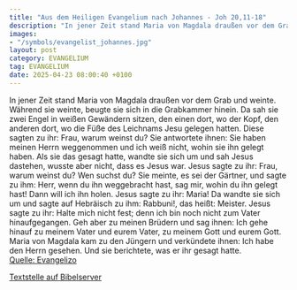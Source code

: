 ```yaml
---
title: "Aus dem Heiligen Evangelium nach Johannes - Joh 20,11-18"
description: "In jener Zeit stand Maria von Magdala draußen vor dem Grab und weinte. Während sie weinte, beugte sie sich in die Grabkammer hinein. Da sah sie zwei Engel in weißen Gewändern sitzen, den einen dort, wo der Kopf, den anderen dort, wo die Füße des Leichnams Jesu gelegen hatten. Die...."
images:
- "/symbols/evangelist_johannes.jpg"
layout: post
category: EVANGELIUM
tag: EVANGELIUM
date: 2025-04-23 08:00:40 +0100
---
```

In jener Zeit stand Maria von Magdala draußen vor dem Grab und weinte. Während sie weinte, beugte sie sich in die Grabkammer hinein.
Da sah sie zwei Engel in weißen Gewändern sitzen, den einen dort, wo der Kopf, den anderen dort, wo die Füße des Leichnams Jesu gelegen hatten.
Diese sagten zu ihr: Frau, warum weinst du? Sie antwortete ihnen: Sie haben meinen Herrn weggenommen und ich weiß nicht, wohin sie ihn gelegt haben.<!--more-->
Als sie das gesagt hatte, wandte sie sich um und sah Jesus dastehen, wusste aber nicht, dass es Jesus war.
Jesus sagte zu ihr: Frau, warum weinst du? Wen suchst du? Sie meinte, es sei der Gärtner, und sagte zu ihm: Herr, wenn du ihn weggebracht hast, sag mir, wohin du ihn gelegt hast! Dann will ich ihn holen.
Jesus sagte zu ihr: Maria! Da wandte sie sich um und sagte auf Hebräisch zu ihm: Rabbuni!, das heißt: Meister.
Jesus sagte zu ihr: Halte mich nicht fest; denn ich bin noch nicht zum Vater hinaufgegangen. Geh aber zu meinen Brüdern und sag ihnen: Ich gehe hinauf zu meinem Vater und eurem Vater, zu meinem Gott und eurem Gott.
Maria von Magdala kam zu den Jüngern und verkündete ihnen: Ich habe den Herrn gesehen. Und sie berichtete, was er ihr gesagt hatte.<br>
[Quelle: Evangelizo](https://evangeliumtagfuertag.org/DE/gospel)

[Textstelle auf Bibelserver](https://www.bibleserver.com/EU/Johannes20,11-18)
